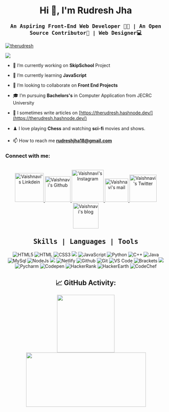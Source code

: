 <h1 align="center">Hi 👋, I'm Rudresh Jha</h1>

<h3 align="center"><samp> An Aspiring Front-End Web Developer 🧑‍💻 | An Open Source Contributor🤖 | Web Designer💻</samp></h4></p>
<p align="left"> <a href="https://twitter.com/therudresh" target="blank"><img src="https://img.shields.io/twitter/follow/therudresh?logo=twitter&style=for-the-badge" alt="therudresh" /></a> </p>




![](https://raw.githubusercontent.com/amandewatnitrr/amandewatnitrr/main/header_.png)


<div>
   
- 🔭 I’m currently working on **SkipSchool** Project

- 🌱 I’m currently learning **JavaScript**

- 👯 I’m looking to collaborate on **Front End Projects**

- 🎓 I’m pursuing **Bachelors's** in Computer Application from JECRC University 

- 📝 I sometimes write articles on [https://therudresh.hashnode.dev/](https://therudresh.hashnode.dev/)
   
- ♟️ I love playing **Chess** and watching **sci-fi** movies and shows. 
   
- 📫 How to reach me **rudreshjha18@gmail.com**
</div>
   
<h3 align="left">Connect with me:</h3>
<br>
<div align="center">
<a href="https://www.linkedin.com/in/therudreshkumar/">
  <img alt="Vaishnavi's Linkdein"  width="90px" src="https://img.shields.io/badge/Linkedin-0A66C2?style=for-the-badge&logo=Linkedin&logoColor=white" />
</a>

<a href="https://github.com/rudreshh7">
  <img alt="Vaishnavi's Github" width="80px" src="https://img.shields.io/badge/Github-181717?style=for-the-badge&logo=Github&logoColor=white" />
</a>

<a href="https://www.instagram.com/rahul.codes">
  <img alt="Vaishnavi's Instagram" width="100px" src="https://img.shields.io/badge/Instagram-E4405F?style=for-the-badge&logo=instagram&logoColor=white" />
</a>
 
<a href="mailto:rudreshjha18@gmail.com">
  <img alt="Vaishnavi's mail" width="73px" src="https://img.shields.io/badge/Gmail-c14438?style=for-the-badge&logo=Gmail&logoColor=white" />
</a>

<a href="https://twitter.com/TheRudresh">
  <img  alt="Vaishnavi's Twitter" width="85px" src="https://img.shields.io/badge/Twitter-1da1f2?style=for-the-badge&logo=Twitter&logoColor=white" />
  </a>

<a href="https://hashnode.com/@therudresh">
  <img alt="Vaishnavi's blog" width="80px" src="https://img.shields.io/badge/Medium-c14438?style=for-the-badge&logo=Medium&logoColor=white" />
</a>

</div>



<div align="center"><h2><b><samp>Skills | Languages | Tools</samp></b></h2></div>
<div align="center">

![HTML5](https://img.shields.io/badge/HTML5-E34F26?style=for-the-badge&logo=html5&logoColor=white) ![HTML](https://img.shields.io/badge/HTML-239120?style=for-the-badge&logo=html5&logoColor=white) ![CSS3](https://img.shields.io/badge/CSS3-1572B6?style=for-the-badge&logo=css3&logoColor=white ) ![](https://img.shields.io/badge/CSS-239120?&style=for-the-badge&logo=css3&logoColor=white) ![JavaScript](https://img.shields.io/badge/JavaScript-F7DF1E?style=for-the-badge&logo=javascript&logoColor=black ) ![Python](https://img.shields.io/badge/Python-14354C?style=for-the-badge&logo=python&logoColor=white ) ![C++](https://img.shields.io/badge/C%2B%2B-00599C?style=for-the-badge&logo=c%2B%2B&logoColor=white ) ![Java](https://img.shields.io/badge/Java-ED8B00?style=for-the-badge&logo=java&logoColor=white ) ![MySql](https://img.shields.io/badge/MySQL-00000F?style=for-the-badge&logo=mysql&logoColor=white ) ![NodeJs](https://img.shields.io/badge/Node.js-339933?style=for-the-badge&logo=nodedotjs&logoColor=white) ![](https://img.shields.io/badge/Bootstrap-563D7C?style=for-the-badge&logo=bootstrap&logoColor=white) ![Netlify](https://img.shields.io/badge/Netlify-00C7B7?style=for-the-badge&logo=netlify&logoColor=white ) ![Github](https://img.shields.io/badge/Github-black?style=for-the-badge&logo=github&logoColor=white ) ![Git](https://img.shields.io/badge/Git-e84e31?style=for-the-badge&logo=git&logoColor=white ) ![VS Code](https://img.shields.io/badge/Visual_Studio_Code-3ea6eb?style=for-the-badge&logo=Visual-Studio-Code&logoColor=white ) ![Brackets](https://img.shields.io/badge/Brackets-2b2e40?style=for-the-badge&logo=brackets&logoColor=white ) ![](https://img.shields.io/badge/Brave-FF1B2D?style=for-the-badge&logo=Brave&logoColor=white) ![Pycharm](https://img.shields.io/badge/PyCharm-000000.svg?&style=for-the-badge&logo=PyCharm&logoColor=white) ![Codepen](https://img.shields.io/badge/Codepen-000000?style=for-the-badge&logo=codepen&logoColor=white) ![HackerRank](https://img.shields.io/badge/-Hackerrank-2EC866?style=for-the-badge&logo=HackerRank&logoColor=white) ![HackerEarth](https://img.shields.io/badge/HackerEarth-%232C3454.svg?&style=for-the-badge&logo=HackerEarth&logoColor=Blue) ![CodeChef](https://img.shields.io/badge/-CodeChef-5B4638?style=for-the-badge&logo=CodeChef&logoColor=white)

</div>


<div align="center">
 <h2>📈 GitHub Activity:</h2>
   
  
  <p align="center">
<img height="180px"  src="https://github-readme-stats.vercel.app/api?username=rudreshh7&show_icons=true&theme=react">
  <img height="170px" width='375px' src="https://github-readme-stats.vercel.app/api/top-langs/?username=rudreshh7&layout=compact&theme=react" />

</p>
</div>

